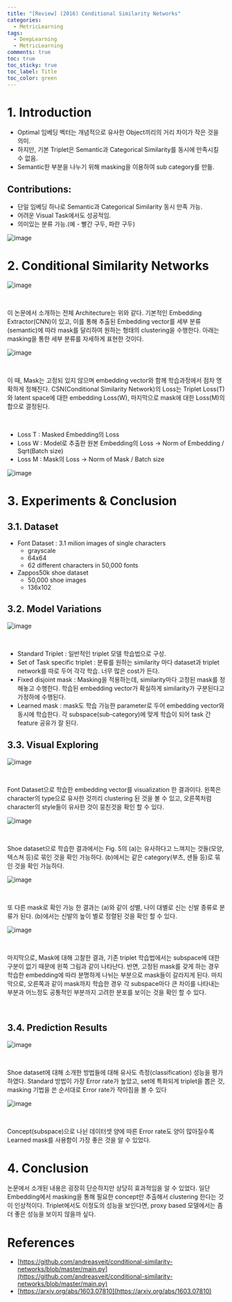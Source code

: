```yaml
---
title: "[Review] (2016) Conditional Similarity Networks"
categories:
  - MetricLearning
tags:
  - DeepLearning
  - MetricLearning
comments: true
toc: true
toc_sticky: true
toc_label: Title
toc_color: green
---
```


# 1. Introduction

- Optimal 임베딩 벡터는 개념적으로 유사한 Object끼리의 거리 차이가 작은 것을 의미.
- 하지만, 기본 Triplet은 Semantic과 Categorical Similarity를 동시에 만족시킬 수 없음.
- Semantic한 부분을 나누기 위해 masking을 이용하여 sub category를 만듦.

## Contributions:

- 단일 임베딩 하나로 Semantic과 Categorical Similarity 동시 만족 가능.
- 어려운 Visual Task에서도 성공적임.
- 의미있는 분류 가능.(예 - 빨간 구두, 파란 구두)

![image](/assets/imgs/2016-cond-sim/00.png)
‌

# 2. Conditional Similarity Networks

![image](/assets/imgs/2016-cond-sim/01.png)

‌

이 논문에서 소개하는 전체 Architecture는 위와 같다. 기본적인 Embedding Extractor(CNN)이 있고, 이를 통해 추출된 Embedding vector를 세부 분류(semantic)에 따라 mask를 달리하여 원하는 형태의 clustering을 수행한다. 아래는 masking을 통한 세부 분류를 자세하게 표현한 것이다.

![image](/assets/imgs/2016-cond-sim/02.png)

‌

이 때, Mask는 고정되 있지 않으며 embedding vector와 함께 학습과정에서 점차 명확하게 정해진다. CSN(Conditional Similarity Network)의 Loss는 Triplet Loss(T)와 latent space에 대한 embedding Loss(W), 마지막으로 mask에 대한 Loss(M)의 합으로 결정된다.

‌

- Loss T : Masked Embedding의 Loss
- Loss W : Model로 추출한 원본 Embedding의 Loss -> Norm of Embedding / Sqrt(Batch size)
- Loss M : Mask의 Loss -> Norm of Mask / Batch size

![image](/assets/imgs/2016-cond-sim/03.png)

# 3. Experiments & Conclusion

## 3.1. Dataset‌

- Font Dataset : 3.1 milion images of single characters
    - grayscale
    - 64x64
    - 62 different characters in 50,000 fonts
- Zappos50k shoe dataset
    - 50,000 shoe images
    - 136x102

## 3.2. Model Variations

![image](/assets/imgs/2016-cond-sim/04.png)

‌

- Standard Triplet : 일반적인 triplet 모델 학습법으로 구성.
- Set of Task specific triplet : 분류를 원하는 similarity 마다 dataset과 triplet network를 따로 두어 각각 학습. 너무 많은 cost가 든다.
- Fixed disjoint mask : Masking을 적용하는데, similarity마다 고정된 mask를 정해놓고 수행한다. 학습된 embedding vector가 확실하게 similarity가 구분된다고 가정하에 수행된다.
- Learned mask : mask도 학습 가능한 parameter로 두어 embedding vector와 동시에 학습한다. 각 subspace(sub-category)에 맞게 학습이 되어 task 간 feature 공유가 잘 된다.

## 3.3. Visual Exploring

![image](/assets/imgs/2016-cond-sim/05.png)

‌

Font Dataset으로 학습한 embedding vector를 visualization 한 결과이다. 왼쪽은 character의 type으로 유사한 것끼리 clustering 된 것을 볼 수 있고, 오른쪽처럼 character의 style들이 유사한 것이 뭉친것을 확인 할 수 있다.

![image](/assets/imgs/2016-cond-sim/06.png)

‌

Shoe dataset으로 학습한 결과에서는 Fig. 5의 (a)는 유사하다고 느껴지는 것들(모양, 텍스쳐 등)로 묶인 것을 확인 가능하다. (b)에서는 같은 category(부츠, 샌들 등)로 묶인 것을 확인 가능하다.

![image](/assets/imgs/2016-cond-sim/07.png)

‌

또 다른 mask로 확인 가능 한 결과는 (a)와 같이 성별, 나이 대별로 신는 신발 종류로 분류가 된다. (b)에서는 신발의 높이 별로 정렬된 것을 확인 할 수 있다.

![image](/assets/imgs/2016-cond-sim/08.png)

‌

마지막으로, Mask에 대해 고찰한 결과, 기존 triplet 학습법에서는 subspace에 대한 구분이 없기 때문에 왼쪽 그림과 같이 나타난다. 반면, 고정된 mask를 갖게 하는 경우 학습한 embedding에 따라 분명하게 나뉘는 부분으로 mask들이 갈라지게 된다. 마지막으로, 오른쪽과 같이 mask까지 학습한 경우 각 subspace마다 큰 차이를 나타내는 부분과 어느정도 공통적인 부분까지 고려한 분포를 보이는 것을 확인 할 수 있다.

‌

## 3.4. Prediction Results

![image](/assets/imgs/2016-cond-sim/09.png)

‌

Shoe dataset에 대해 소개한 방법들에 대해 유사도 측정(classification) 성능을 평가하였다. Standard 방법이 가장 Error rate가 높았고, set에 특화되게 triplet을 뽑은 것, masking 기법을 쓴 순서대로 Error rate가 작아짐을 볼 수 있다

![image](/assets/imgs/2016-cond-sim/10.png)

‌

Concept(subspace)으로 나뉜 데이터셋 양에 따른 Error rate도 양이 많아질수록 Learned mask를 사용함이 가장 좋은 것을 알 수 있었다.

# 4. Conclusion

논문에서 소개된 내용은 굉장히 단순하지만 상당히 효과적임을 알 수 있었다. 일단 Embedding에서 masking을 통해 필요한 concept만 추출해서 clustering 한다는 것이 인상적이다. Triplet에서도 이정도의 성능을 보인다면, proxy based 모델에서는 좀 더 좋은 성능을 보이지 않을까 싶다.‌

# References‌

- [https://github.com/andreasveit/conditional-similarity-networks/blob/master/main.py](https://github.com/andreasveit/conditional-similarity-networks/blob/master/main.py)
- [https://arxiv.org/abs/1603.07810](https://arxiv.org/abs/1603.07810)